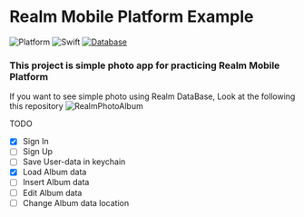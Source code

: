 # Realm Mobile Platform Example
![Platform](https://img.shields.io/badge/platform-iOS-blue.svg)
![Swift](https://img.shields.io/badge/Swift-3.1-orange.svg)
[![Database](https://img.shields.io/badge/Database-Realm-green.svg)](https://realm.io/products/realm-mobile-platform/)

### This project is simple photo app for practicing Realm Mobile Platform
If you want to see simple photo using Realm DataBase, Look at the following this repository
![RealmPhotoAlbum](https://github.com/MijeongJeon/RealmPhotoAlbum)

TODO
- [x] Sign In
- [ ] Sign Up
- [ ] Save User-data in keychain
- [x] Load Album data
- [ ] Insert Album data
- [ ] Edit Album data
- [ ] Change Album data location
